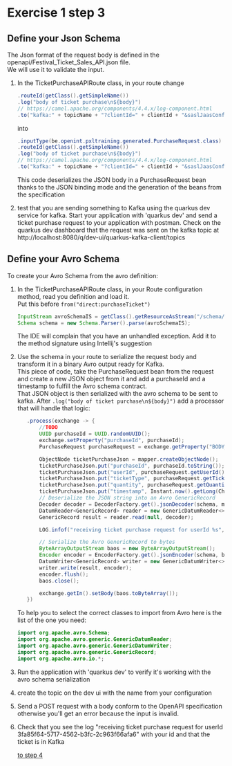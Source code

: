 # Exercise 1 step 3

## Define your Json Schema

The Json format of the request body is defined in the openapi/Festival_Ticket_Sales_API.json file.  
We will use it to validate the input.  


1. In the TicketPurchaseAPIRoute class, in your route change
   ```java
   .routeId(getClass().getSimpleName())
   .log("body of ticket purchase\n${body}")
   // https://camel.apache.org/components/4.4.x/log-component.html
   .to("kafka:" + topicName + "?clientId=" + clientId + "&saslJaasConfig=" + saslJaasConfig);
   ```
   into
   ```java
   .inputType(be.openint.pxltraining.generated.PurchaseRequest.class)
   .routeId(getClass().getSimpleName())
   .log("body of ticket purchase\n${body}")
   // https://camel.apache.org/components/4.4.x/log-component.html
   .to("kafka:" + topicName + "?clientId=" + clientId + "&saslJaasConfig=" + saslJaasConfig);
   ``` 
   This code deserializes the JSON body in a PurchaseRequest bean thanks to the JSON binding mode and the generation 
   of the beans from the specification

   
2. test that you are sending something to Kafka using the quarkus dev service for kafka.
   Start your application with 'quarkus dev' and send a ticket purchase request to your application with postman.
   Check on the quarkus dev dashboard that the request was sent on the kafka topic at http://localhost:8080/q/dev-ui/quarkus-kafka-client/topics

## Define your Avro Schema

To create your Avro Schema from the avro definition:
1. In the TicketPurchaseAPIRoute class, in your Route configuration method, read you definition and load it.  
   Put this before `from("direct:purchaseTicket")`
   ```java
   InputStream avroSchemaIS = getClass().getResourceAsStream("/schema/schema-ticketPurchase.avsc");
   Schema schema = new Schema.Parser().parse(avroSchemaIS);
   ```
   The IDE will complain that you have an unhandled exception.  Add it to the method signature using Intellij's suggestion
2. Use the schema in your route to serialize the request body and transform it in a binary Avro output ready for Kafka.  
   This piece of code, take the PurchaseRequest bean from the request and create a new JSON object from it and add a 
   purchaseId and a timestamp to fulfill the Avro schema contract.  
   That JSON object is then serialized with the avro schema to be sent to kafka.
   After `.log("body of ticket purchase\n${body}")` add a processor that will handle that logic:  
   ```java
      .process(exchange -> {
          //TODO
          UUID purchaseId = UUID.randomUUID();
          exchange.setProperty("purchaseId", purchaseId);
          PurchaseRequest purchaseRequest = exchange.getProperty("BODY_POJO", PurchaseRequest.class);

          ObjectNode ticketPurchaseJson = mapper.createObjectNode();
          ticketPurchaseJson.put("purchaseId", purchaseId.toString());
          ticketPurchaseJson.put("userId", purchaseRequest.getUserId().toString());
          ticketPurchaseJson.put("ticketType", purchaseRequest.getTicketType().getValue());
          ticketPurchaseJson.put("quantity", purchaseRequest.getQuantity());
          ticketPurchaseJson.put("timestamp", Instant.now().getLong(ChronoField.INSTANT_SECONDS));
          // Deserialize the JSON string into an Avro GenericRecord
          Decoder decoder = DecoderFactory.get().jsonDecoder(schema, mapper.writeValueAsString(ticketPurchaseJson));
          DatumReader<GenericRecord> reader = new GenericDatumReader<>(schema);
          GenericRecord result = reader.read(null, decoder);

          LOG.infof("receiving ticket purchase request for userId %s", purchaseRequest.getUserId().toString());

          // Serialize the Avro GenericRecord to bytes
          ByteArrayOutputStream baos = new ByteArrayOutputStream();
          Encoder encoder = EncoderFactory.get().jsonEncoder(schema, baos);
          DatumWriter<GenericRecord> writer = new GenericDatumWriter<>(schema);
          writer.write(result, encoder);
          encoder.flush();
          baos.close();

          exchange.getIn().setBody(baos.toByteArray());
      })
   ```  
   To help you to select the correct classes to import from Avro here is the list of the one you need:
   ```java
   import org.apache.avro.Schema;
   import org.apache.avro.generic.GenericDatumReader;
   import org.apache.avro.generic.GenericDatumWriter;
   import org.apache.avro.generic.GenericRecord;
   import org.apache.avro.io.*;
   ```
3. Run the application with 'quarkus dev' to verify it's working with the avro schema serialization
4. create the topic on the dev ui with the name from your configuration
5. Send a POST request with a body conform to the OpenAPI specification otherwise you'll get an error because the input is invalid.
6. Check that you see the log "receiving ticket purchase request for userId 3fa85f64-5717-4562-b3fc-2c963f66afa6" with your id and that the ticket is in Kafka
   
    [to step 4](exercise-1-step-4) 
